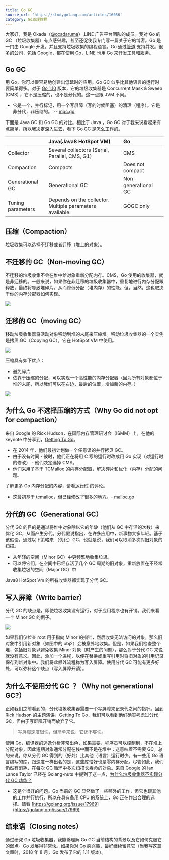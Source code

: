 ```yaml
---
title: Go GC
source_url: 'https://studygolang.com/articles/16056'
category: Go原理教程
---
```


大家好，我是 Okada（[@ocadaruma](https://twitter.com/ocadaruma)）,LINE 广告平台团队的成员。我对 Go 的 GC （垃圾收集器）有点感兴趣，甚至还促使我专门写一篇关于它的博客。Go 是一门由 Google 开发，并且支持垃圾收集的编程语言。Go 通过[管道](https://tour.golang.org/concurrency/2) 支持并发。很多的公司，包括 Google，都在使用 Go，LINE 也用 Go 来开发工具和服务。

## Go GC

用 Go，你可以很容易地创建出低延时的应用。Go GC 似乎比其他语言的运行时要简单得多。对于 [Go 1.10](https://golang.org/doc/go1.10) 版本，它的垃圾收集器是 Concurrent Mask & Sweep (CMS) ，它不是压缩的，也不是分代的。这一点跟 JVM 不同。

- 它是一个，并行标记，用一个写屏障（写的时候阻塞）的清理（程序）。它是非分代，非压缩的。 -- [mgc.go](https://github.com/golang/go/blob/4d7cf3fedbc382215df5ff6167ee9782a9cc9375/src/runtime/mgc.go)

下面是 Java GC 和 Go GC 的对比。相比于 Java ，Go GC 对于我来说看起来有点简单，所以我决定深入进去，看下 Go GC 是怎么工作的。

|    | Java(Java8 HotSpot VM) | Go
| :- | :- | :- |
| Collector | Several collectors (Serial, Parallel, CMS, G1) | CMS |
| Compaction | Compacts | Does not compact |
| Generational GC | Generational GC | Non-generational GC |
| Tuning parameters | Depends on the collector. Multiple parameters available. | GOGC only |

## 压缩（Compaction）
垃圾收集可以选择不迁移或者迁移（堆上的对象）。

## 不迁移的 GC（Non-moving GC）

不迁移的垃圾收集不会在堆中给对象重新分配内存。CMS，Go 使用的收集器，就是非迁移的。一般来说，如果你在非迁移的垃圾收集器中，重复地进行内存分配跟释放，最终将导致堆碎片，从而降低分配（堆内存）的性能。但，当然，这也取决于你的内存分配器如何实现。

![](https://engineering.linecorp.com/image/2018/8/2/1533208430578.png)

## 迁移的 GC（moving GC）

移动垃圾收集器将活动对象移动到堆的末尾来压缩堆。移动垃圾收集器的一个实例是拷贝 GC（Copying GC），它在 HotSpot VM 中使用。

![](https://engineering.linecorp.com/image/2018/8/2/1533208420073.png)

压缩具有如下优点：

- 避免碎片
- 依靠于压缩的分配，可以实现一个高性能的内存分配器（因为所有对象都位于堆的末尾，所以我们可以在右边，最后的位置，增加新的内存。）

![](https://engineering.linecorp.com/image/2018/8/2/1533208398145.png)

## 为什么 Go 不选择压缩的方式（Why Go did not opt for compaction）

来自 Google 的 Rick Hudson，在国际内存管理研讨会（ISMM）上，在他的 keynote 中分享到，[Getting To Go](https://blog.golang.org/ismmkeynote)。

- 在 2014 年，他们最初计划做一个任意读的并行拷贝 GC。
- 由于没有时间 - 彼时，他们正在将用 C 写的运行时改成用 Go 实现（对运行时的修改） - 他们决定选择 CMS。
- 他们采用了基于 TCMalloc 的内存分配器，解决碎片和优化（内存）分配的问题。

了解更多 Go 内存分配的内容，请看[运行时](https://golang.org/doc/go1.4#runtime) 的评论。

- 这最初基于 [tcmalloc](http://goog-perftools.sourceforge.net/doc/tcmalloc.html)，但已经修改了很多的地方。- [malloc.go](https://github.com/golang/go/blob/release-branch.go1.10/src/runtime/malloc.go#L7)

## 分代的 GC（Generational GC）

分代 GC 的目的是通过将堆中对象除以它的年龄（他们从 GC 中存活的次数）来优化 GC，从而产生分代。分代假说指出，在许多应用中，新事物大多年轻。基于该假设，通过以下策略来 （优化）GC，也就是说，我们可以取消多次对旧对象的扫描。

- 从年轻的空间（Minor GC）中更频繁地收集垃圾。
- 可以将它们，在空间中已经存活了几个 GC 周期的旧对象，重新放置在不经常收集垃圾的空间（Major GC）中

Java8 HotSpot Vm 的所有收集器都实现了分代 GC。

## 写入屏障（Write barrier）

分代 GC 的缺点是，即使垃圾收集没有运行，对于应用程序也有开销。我们来看一个 Minor GC 的例子。

![](https://engineering.linecorp.com/image/2018/8/2/1533208408997.png)

如果我们仅检查 root 用于指向 Minor 的指针，然后收集无法访问的对象，那么旧对象中引用新对象（如图中的 obj2）会被意外地收集。但是，如果我们检查整个堆，包括旧对象以避免收集 Minor 对象（时产生的问题），那么对于分代 GC 来说就没有意义。因此，添加一个进程，以便在替换或重写引用时将旧对象的引用记录保存到新对象中。我们将此额外流程称为写入屏障。使用分代 GC 可能有更多好处，可以弥补这个缺点（写入屏障开销）。

## 为什么不使用分代 GC ？（Why not generational GC?）

正如我们之前看到的，分代垃圾收集器需要一个写屏障来记录代之间的指针。回到 Rick Hudson 的主题演讲，Getting To Go，我们可以看到他们确实考虑过分代 GC，但由于写屏障开销而放弃了它。

> 写屏障速度很快，但简单来说，它还不够快。

使用 Go，编译器的逃逸分析非常出色，如果需要，程序员可以控制到，不在堆上分配对象，因此短期对象通常分配在栈中而不是在堆中；这意味着不需要 GC。总的来说，你从分代 GC 得到的（好处）比其他（语言）运行时少。有一些用 Go 语言编写的库，跟速度一样出名的是，这些库恰好也是零内存分配。尽管如此，我们仍然有消耗，在每次 GC 循环中多次扫描长寿命的对象。来自 Google 的 Ian Lance Taylor 已经在 Golang-nuts 中提到了这一点，[为什么垃圾收集器不实现分代 GC 功能？](https://groups.google.com/forum/#!topic/golang-nuts/KJiyv2mV2pU)

- 这是个很好的问题。Go 当前的 GC 显然做了一些额外的工作，但它也跟其他的工作并行执行，所以在具有备用 CPU 的系统上，Go 正在作出合理的选择。请看 [https://golang.org/issue/17969](https://golang.org/issue/17969)

## 结束语（Closing notes）

通过研究 Go 垃圾收集器，我能够理解 Go GC 当前结构的背景以及它如何克服它的弱点。Go 发展得非常快。如果你对 Go 感兴趣，最好继续留意它（当我写这篇文章时，2018 年 8 月，Go 发布了它的 1.11 版本）。